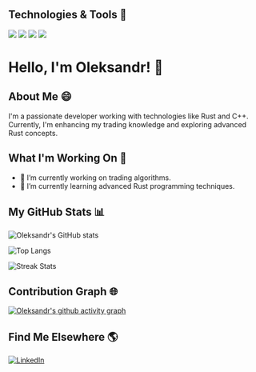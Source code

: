 ## Technologies & Tools 🔧

![](https://img.shields.io/badge/OS-Linux-informational?style=flat&logo=linux&logoColor=white&color=2bbc8a)
![](https://img.shields.io/badge/Code-Rust-informational?style=flat&logo=rust&logoColor=white&color=2bbc8a)
![](https://img.shields.io/badge/Code-C++-informational?style=flat&logo=cplusplus&logoColor=white&color=2bbc8a)
![](https://img.shields.io/badge/Tools-Docker-informational?style=flat&logo=docker&logoColor=white&color=2bbc8a)

# Hello, I'm Oleksandr! 👋

## About Me 😄

I'm a passionate developer working with technologies like Rust and C++. Currently, I'm enhancing my trading knowledge and exploring advanced Rust concepts.

## What I'm Working On 🚀

- 🔭 I’m currently working on trading algorithms.
- 🌱 I’m currently learning advanced Rust programming techniques.

## My GitHub Stats 📊

![Oleksandr's GitHub stats](https://github-readme-stats.vercel.app/api?username=megaproes&show_icons=true&theme=radical)

![Top Langs](https://github-readme-stats.vercel.app/api/top-langs/?username=megaproes&layout=compact&theme=radical)

![Streak Stats](https://github-readme-streak-stats.herokuapp.com/?user=megaproes&theme=radical)



## Contribution Graph 🌐

[![Oleksandr's github activity graph](https://github-readme-activity-graph.vercel.app/graph?username=megaproes)](https://github.com/ashutosh00710/github-readme-activity-graph)

## Find Me Elsewhere 🌎

[![LinkedIn][3.2]][3]

<!-- Icons -->

[3.2]: https://raw.githubusercontent.com/MartinHeinz/MartinHeinz/master/linkedin-3-16.png (LinkedIn icon without padding)

<!-- Links to your social media accounts -->

[3]: https://www.linkedin.com/in/alexander-borchenko-12122a268/

